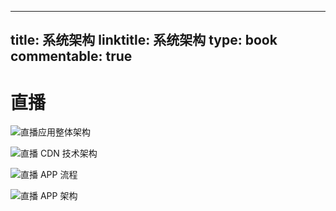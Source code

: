 
---
title: 系统架构
linktitle: 系统架构
type: book
commentable: true
---

# 直播

![直播应用整体架构](https://s3.ax1x.com/2020/11/13/D9wORP.jpg)

![直播 CDN 技术架构](https://s3.ax1x.com/2020/11/13/D9wxsS.png)

![直播 APP 流程](https://s3.ax1x.com/2020/11/13/D90CIs.png)

![直播 APP 架构](https://s3.ax1x.com/2020/11/13/D90VMT.md.png)

    